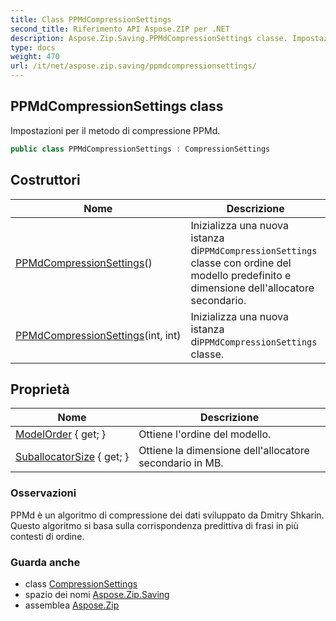 ```yaml
---
title: Class PPMdCompressionSettings
second_title: Riferimento API Aspose.ZIP per .NET
description: Aspose.Zip.Saving.PPMdCompressionSettings classe. Impostazioni per il metodo di compressione PPMd.
type: docs
weight: 470
url: /it/net/aspose.zip.saving/ppmdcompressionsettings/
---
```

## PPMdCompressionSettings class

Impostazioni per il metodo di compressione PPMd.

```csharp
public class PPMdCompressionSettings : CompressionSettings
```

## Costruttori

| Nome | Descrizione |
| --- | --- |
| [PPMdCompressionSettings](ppmdcompressionsettings/#constructor)() | Inizializza una nuova istanza di`PPMdCompressionSettings` classe con ordine del modello predefinito e dimensione dell'allocatore secondario. |
| [PPMdCompressionSettings](ppmdcompressionsettings/#constructor_1)(int, int) | Inizializza una nuova istanza di`PPMdCompressionSettings` classe. |

## Proprietà

| Nome | Descrizione |
| --- | --- |
| [ModelOrder](../../aspose.zip.saving/ppmdcompressionsettings/modelorder/) { get; } | Ottiene l'ordine del modello. |
| [SuballocatorSize](../../aspose.zip.saving/ppmdcompressionsettings/suballocatorsize/) { get; } | Ottiene la dimensione dell'allocatore secondario in MB. |

### Osservazioni

PPMd è un algoritmo di compressione dei dati sviluppato da Dmitry Shkarin. Questo algoritmo si basa sulla corrispondenza predittiva di frasi in più contesti di ordine.

### Guarda anche

* class [CompressionSettings](../compressionsettings/)
* spazio dei nomi [Aspose.Zip.Saving](../../aspose.zip.saving/)
* assemblea [Aspose.Zip](../../)


